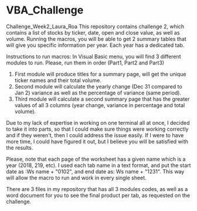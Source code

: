 # VBA_Challenge
Challenge_Week2_Laura_Roa
This repository contains challenge 2, which contains a list of stocks by ticker, date, open and close value, as well as volume. Running the macros, you will be able to get 2 summary tables that will give you specific information per year. Each year has a dedicated tab.
   
   
   Instructions to run macros:
In Visual Basic menu, you will find 3 different modules to run. Please, run them in order (Part1, Part2 and Part3)
1. First module will produce titles for a summary page, will get the unique ticker names and their total volume.
2. Second module will calculate the yearly change (Dec 31 compared to Jan 2) variance as well as the percentage of variance (same period).
3. Third module will calculate a second summary page that has the greater values of all 3 columns (year change, variance in percentage and total volume).

Due to my lack of expertise in working on one terminal all at once, I decided to take it into parts, so that I could make sure things were working correctly and if they weren't, then I could address the issue easily.
If I were to have more time, I could have figured it out, but I believe you will be satisfied with the results.

Please, note that each page of the worksheet has a given name which is a year (2018, 219, etc). I used each tab name in a text format, and put the start date as :Ws name + "0102", and end date as: Ws name + "1231". This way will allow the macro to run and work in every single sheet. 

There are 3 files in my repository that has all 3 modules codes, as well as a word document for you to see the final product per tab, as requested on the challenge.

